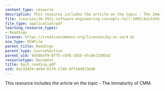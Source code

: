 ```yaml
---
content_type: resource
description: This resource includes the article on the topic - The Immaturity of CMM.
file: /courses/16-355j-software-engineering-concepts-fall-2005/8a1324544e946179174bdffa8d6f3ed6_bach_reading.pdf
file_type: application/pdf
learning_resource_types:
- Readings
license: https://creativecommons.org/licenses/by-nc-sa/4.0/
ocw_type: OCWFile
parent_title: Readings
parent_type: CourseSection
parent_uid: 9a58baf9-6f75-cdf6-103b-4fc8e13305a2
resourcetype: Document
title: bach_reading.pdf
uid: 8a132454-4e94-6179-174b-dffa8d6f3ed6
---
```

This resource includes the article on the topic - The Immaturity of CMM.